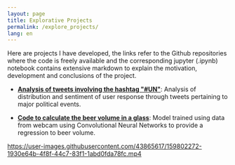 ```yaml
---
layout: page
title: Explorative Projects
permalink: /explore_projects/
lang: en
---
```


Here are projects I have developed, the links refer to the Github repositories where the code is freely available and the corresponding jupyter (.ipynb) notebook contains extensive markdown to explain the motivation, development and conclusions of the project.

- **[Analysis of tweets involving the hashtag "#UN"](https://github.com/edgar-hd/UN-tweets)**: Analysis of distribution and sentiment of user response through tweets pertaining to major political events.

- **[Code to calculate the beer volume in a glass](https://github.com/edgar-hd/deepBeerLevelz)**: Model trained using data from webcam using Convolutional Neural Networks to provide a regression to beer volume.

https://user-images.githubusercontent.com/43865617/159802272-1930e64b-4f8f-44c7-83f1-1abd0fda78fc.mp4
